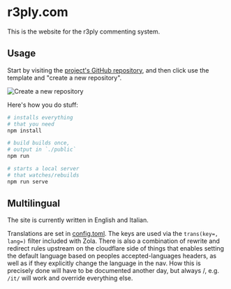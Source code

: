 # r3ply.com

This is the website for the r3ply commenting system.

## Usage

Start by visiting the [project's GitHub repository](https://github.com/asimpletune/zola-tailwindcss), and then click use the template and "create a new repository".

![Create a new repository](https://zola-tailwind.spenc.es/screenshot.png)

Here's how you do stuff:

```zsh
# installs everything
# that you need
npm install

# build builds once,
# output in `./public`
npm run

# starts a local server
# that watches/rebuilds
npm run serve
```

## Multilingual

The site is currently written in English and Italian.

Translations are set in [config.toml](/config.toml). The keys are used via the `trans(key=, lang=)` filter included with Zola. There is also a combination of rewrite and redirect rules upstream on the cloudflare side of things that enables setting the default language based on peoples accepted-languages headers, as well as if they explicitly change the language in the nav. How this is precisely done will have to be documented another day, but always /<language code>, e.g. `/it/` will work and override everything else.